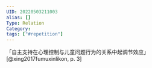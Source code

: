 ```yaml
---
UID: 20220503211003
alias: []
Type: Relation
Category: 
tags: ["#repetition"]
---
```


「自主支持在心理控制与儿童问题行为的关系中起调节效应」 [@xing2017fumuxinlikon, p. 3]